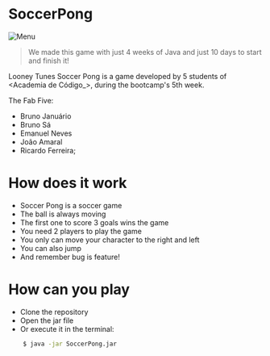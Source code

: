 # SoccerPong
![Menu](https://user-images.githubusercontent.com/89805451/139116880-33fb1748-0c81-4fae-9a29-71d3e981496f.jpg)
> We made this game with just 4 weeks of Java and just 10 days to start and finish it!

Looney Tunes Soccer Pong is a game developed by 5 students of <Academia de Código_>, during the bootcamp's 5th week.

The Fab Five:
- Bruno Januário
- Bruno Sá
- Emanuel Neves
- João Amaral
- Ricardo Ferreira;

# How does it work

- Soccer Pong is a soccer game
- The ball is always moving 
- The first one to score 3 goals wins the game
- You need 2 players to play the game
- You only can move your character to the right and left
- You can also jump
- And remember bug is feature!

# How can you play

- Clone the repository
- Open the jar file
- Or execute it in the terminal:
```sh
    $ java -jar SoccerPong.jar
```
